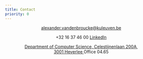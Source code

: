 ```yaml
---
title: Contact
priority: 0
---
```

<center>
<a href="mailto:alexander.vandenbroucke@kuleuven.be">
   <span class="glyphicon glyphicon-envelope"></span>
   alexander.vandenbroucke@kuleuven.be
</a>

<span class="glyphicon glyphicon-earphone"></span> +32 16 37 46 00
<a href="https://www.linkedin.com/in/alexander-vandenbroucke-a9676493">
   <i class="fa fa-linkedin-square fa-lg"></i> LinkedIn 
</a>


<a href="https://www.google.be/maps/place/Departement+computerwetenschappen/@50.8641478,4.6765924,17z/data=!3m1!4b1!4m2!3m1!1s0x47c16110fd300347:0x46c648b1747e02ae">
<span class="glyphicon glyphicon-map-marker"></span>
Department of Computer Science, Celestijnenlaan 200A, <br />
3001 Heverlee
</a> Office 04.65


</center>